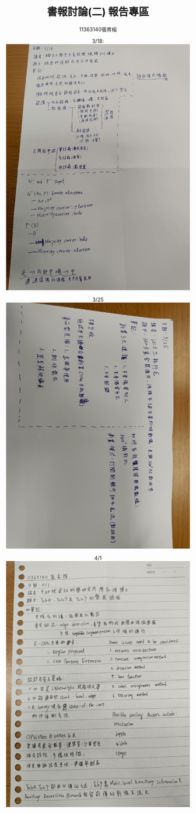 <header>

<!--
  <<< Author notes: Course header >>>
  Include a 1280×640 image, course title in sentence case, and a concise description in emphasis.
  In your repository settings: enable template repository, add your 1280×640 social image, auto delete head branches.
  Add your open source license, GitHub uses MIT license.
-->

# 書報討論(二) 報告專區

11363140張育榕

3/18:
![image](上課筆記//IMG_20250318_144844.jpg)

3/25
![image](上課筆記/IMG_20250325_150817.jpg)

4/1
![image](上課筆記/IMG_20250401_143107.jpg)
</header>

<!--
  <<< Author notes: Step 1 >>>
  Choose 3-5 steps for your course.
  The first step is always the hardest, so pick something easy!
  Link to docs.github.com for further explanations.
  Encourage users to open new tabs for steps!
-->

